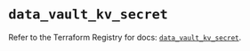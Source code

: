 # `data_vault_kv_secret`

Refer to the Terraform Registry for docs: [`data_vault_kv_secret`](https://registry.terraform.io/providers/hashicorp/vault/4.3.0/docs/data-sources/kv_secret).
